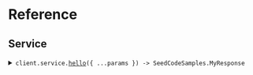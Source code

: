 # Reference

## Service

<details><summary><code>client.service.<a href="/src/api/resources/service/client/Client.ts">hello</a>({ ...params }) -> SeedCodeSamples.MyResponse</code></summary>
<dl>
<dd>

#### 🔌 Usage

<dl>
<dd>

<dl>
<dd>

```typescript
await client.service.hello({
    numEvents: 5,
});
```

</dd>
</dl>
</dd>
</dl>

#### ⚙️ Parameters

<dl>
<dd>

<dl>
<dd>

**request:** `SeedCodeSamples.MyRequest`

</dd>
</dl>

<dl>
<dd>

**requestOptions:** `Service.RequestOptions`

</dd>
</dl>
</dd>
</dl>

</dd>
</dl>
</details>
